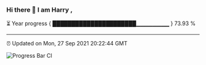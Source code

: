 ### Hi there 👋 I am Harry , 

⏳ Year progress { ██████████████████████▁▁▁▁▁▁▁▁ } 73.93 %

---

⏰ Updated on Mon, 27 Sep 2021 20:22:44 GMT

![Progress Bar CI](https://github.com/duykhang68/duykhang68/workflows/Progress%20Bar%20CI/badge.svg)
